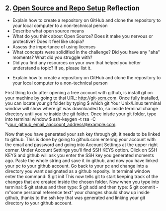 ## 2. [Open Source and Repo Setup](2_set_up_repo/readme.md) Reflection

* Explain how to create a repository on GitHub and clone the repository to your local computer to a non-technical person
* Describe what open source means
* What do you think about Open Source? Does it make you nervous or protective? Does it feel like utopia?
* Assess the importance of using licenses
* What concepts were solidified in the challenge? Did you have any "aha" moments? What did you struggle with?
* Did you find any resources on your own that helped you better understand a topic? If so, please list it.

<!-- Add your reflection here. Remove the comment markers -->

* Explain how to create a repository on GitHub and clone the repository to your local computer to a non-technical person

First thing to do after opening a free account with github, is install git on your machine by going to thsi URL: http://git-scm.com.
Once fully installed, you can locate your git folder by typing 
$ which git 
Your Unix/Linux terminal window will show where git was downloaded to, so inside terminal change directory until you're inside the git folder. 
Once inisde your git folder, type into terminal window 
$ ssh-keygen -t rsa -C "your_github_email_aaccount_address@example.com.

Now that you have generated your ssh key through git, it needs to be linked to github.
This is done by going to github.com entering your account with the email and password and going into Account Settings at the upper right corner. Under Account Settings you'll find SSH KEYS option. Click on SSH KEYS and github will ask you enter the SSH key you generated moments ago. Paste the whole string and save it iin github, and now you have linked your pc to your github account.
Go back to your pc and change into a directory you want designated as a github reposity. In terminal window enter the command:
$ git init
This now tells git to start keeping track of the changes that are created inside the chosen folder.
Now when you type into terminal:
$ git status
and then type:
$ git add
and then type:
$ git commit -m"some personal reference text"
your changes should show up inside github, thanks to the ssh key that was generated and linking your git directory to your github account.
